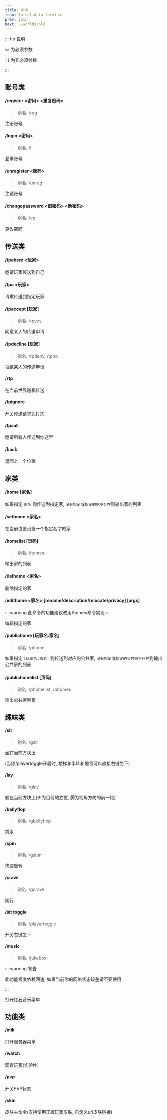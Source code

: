 ```yaml
---
title: 命令
icon: fa-solid fa-terminal
prev: join
next: ./worlds/old
---
```


::: tip 说明

`<>` 为必须参数

`[]` 为非必须参数

:::

## 账号类

#### **/register <密码> <重复密码>**

> 别名: /reg

注册账号

#### **/login <密码>**

> 别名: /l

登录账号

#### **/unregister <密码>**

> 别名: /unreg

注销账号

#### **/changepassword <旧密码> <新密码>**

> 别名: /cp

更改密码

## 传送类

#### **/tpahere <玩家>**

邀请玩家传送到自己

#### **/tpa <玩家>**

请求传送到指定玩家

#### **/tpaccept [玩家]**

> 别名: /tpyes

同意某人的传送申请

#### **/tpdecline [玩家]**

> 别名: /tpdeny, /tpno

拒绝某人的传送申请

#### **/rtp**

在当前世界随机传送

#### **/tpignore**

开关传送请求免打扰

#### **/tpaall**

邀请所有人传送到你这里

#### **/back**

返回上一个位置

## 家类

#### **/home [家名]**

如果指定 `家名` 则传送到指定家, `没有指定`或`指定的家不存在`则输出家的列表

#### **/sethome <家名>**

在当前位置设置一个指定名字的家

#### **/homelist [页码]**

> 别名: /homes

输出家的列表

#### **/delhome <家名>**

删除指定的家

#### **/edithome <家名> [rename/description/relocate/privacy] [args]**

::: warning 此命令的功能建议改用/homes命令实现
:::

编辑指定的家

#### **/publichome [玩家名.家名]**

> 别名: /phome

如果指定 `[玩家名.家名]` 则传送到对应的公共家, `没有指定`或`指定的公共家不存在`则输出公共家的列表

#### **/publichomelist [页码]**

> 别名: /phomelist, /phomes

输出公共家列表

## 趣味类

#### **/sit**

> 别名: /gsit

坐在当前方块上

(当你/playertoggle开启时, 楼梯和半砖和地毯可以直接右键坐下)

#### **/lay**

> 别名: /glay

躺在当前方块上(头为目前站立位, 脚为视角方向的前一格)

#### **/bellyflop**

> 别名: /gbellyflop

跳水

#### **/spin**

> 别名: /gsipn

快速旋转

#### **/crawl**

> 别名: /gcrawl

爬行

#### **/sit toggle**

> 别名: /playertoggle

开关右键坐下

#### **/music**

> 别名: /jukebox

::: warning 警告

此功能极度依赖网速, 如果当前你的网络状态较差请不要使用

:::

打开红石音乐菜单

## 功能类

#### **/mik**

打开服务器菜单

#### **/watch**

观看玩家(实验性)

#### **/pvp**

开关PVP状态

#### **/skin**

皮肤主命令(支持使用正版玩家皮肤, 自定义url皮肤链接)